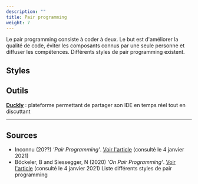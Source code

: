 ```yaml
---
description: ""
title: Pair programming
weight: 7
---
```


Le pair programming consiste à coder à deux.
Le but est d'améliorer la qualité de code, éviter les composants connus par une seule personne et diffuser les compétences.
Diffèrents styles de pair programming existent.
<!--more-->

## Styles

## Outils
[**Duckly**](https://duckly.com/) 
: plateforme permettant de partager son IDE en temps réel tout en discuttant

---
## Sources
* Inconnu (20??) *'Pair Programming'*.
  [Voir l'article](https://www.agilealliance.org/glossary/pairing/) (consulté le 4 janvier 2021)
* Böckeler, B and Siessegger, N (2020) *'On Pair Programming'*.
  [Voir l'article](https://martinfowler.com/articles/on-pair-programming.html) (consulté le 4 janvier 2021)
  Liste différents styles de pair programming

